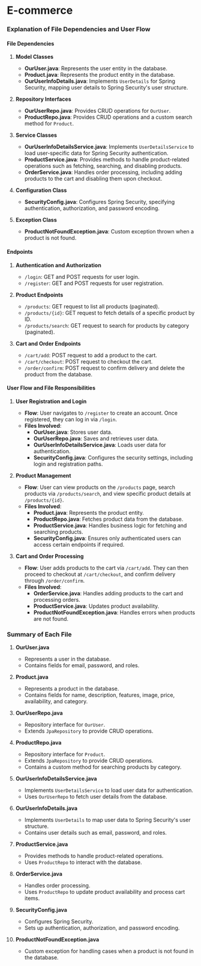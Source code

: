 # E-commerce
### Explanation of File Dependencies and User Flow

#### File Dependencies

1. **Model Classes**
    - **OurUser.java**: Represents the user entity in the database.
    - **Product.java**: Represents the product entity in the database.
    - **OurUserInfoDetails.java**: Implements `UserDetails` for Spring Security, mapping user details to Spring Security's user structure.

2. **Repository Interfaces**
    - **OurUserRepo.java**: Provides CRUD operations for `OurUser`.
    - **ProductRepo.java**: Provides CRUD operations and a custom search method for `Product`.

3. **Service Classes**
    - **OurUserInfoDetailsService.java**: Implements `UserDetailsService` to load user-specific data for Spring Security authentication.
    - **ProductService.java**: Provides methods to handle product-related operations such as fetching, searching, and disabling products.
    - **OrderService.java**: Handles order processing, including adding products to the cart and disabling them upon checkout.

4. **Configuration Class**
    - **SecurityConfig.java**: Configures Spring Security, specifying authentication, authorization, and password encoding.

5. **Exception Class**
    - **ProductNotFoundException.java**: Custom exception thrown when a product is not found.

#### Endpoints

1. **Authentication and Authorization**
    - `/login`: GET and POST requests for user login.
    - `/register`: GET and POST requests for user registration.

2. **Product Endpoints**
    - `/products`: GET request to list all products (paginated).
    - `/products/{id}`: GET request to fetch details of a specific product by ID.
    - `/products/search`: GET request to search for products by category (paginated).

3. **Cart and Order Endpoints**
    - `/cart/add`: POST request to add a product to the cart.
    - `/cart/checkout`: POST request to checkout the cart.
    - `/order/confirm`: POST request to confirm delivery and delete the product from the database.

#### User Flow and File Responsibilities

1. **User Registration and Login**
    - **Flow**: User navigates to `/register` to create an account. Once registered, they can log in via `/login`.
    - **Files Involved**:
        - **OurUser.java**: Stores user data.
        - **OurUserRepo.java**: Saves and retrieves user data.
        - **OurUserInfoDetailsService.java**: Loads user data for authentication.
        - **SecurityConfig.java**: Configures the security settings, including login and registration paths.

2. **Product Management**
    - **Flow**: User can view products on the `/products` page, search products via `/products/search`, and view specific product details at `/products/{id}`.
    - **Files Involved**:
        - **Product.java**: Represents the product entity.
        - **ProductRepo.java**: Fetches product data from the database.
        - **ProductService.java**: Handles business logic for fetching and searching products.
        - **SecurityConfig.java**: Ensures only authenticated users can access certain endpoints if required.

3. **Cart and Order Processing**
    - **Flow**: User adds products to the cart via `/cart/add`. They can then proceed to checkout at `/cart/checkout`, and confirm delivery through `/order/confirm`.
    - **Files Involved**:
        - **OrderService.java**: Handles adding products to the cart and processing orders.
        - **ProductService.java**: Updates product availability.
        - **ProductNotFoundException.java**: Handles errors when products are not found.

### Summary of Each File

1. **OurUser.java**
    - Represents a user in the database.
    - Contains fields for email, password, and roles.

2. **Product.java**
    - Represents a product in the database.
    - Contains fields for name, description, features, image, price, availability, and category.

3. **OurUserRepo.java**
    - Repository interface for `OurUser`.
    - Extends `JpaRepository` to provide CRUD operations.

4. **ProductRepo.java**
    - Repository interface for `Product`.
    - Extends `JpaRepository` to provide CRUD operations.
    - Contains a custom method for searching products by category.

5. **OurUserInfoDetailsService.java**
    - Implements `UserDetailsService` to load user data for authentication.
    - Uses `OurUserRepo` to fetch user details from the database.

6. **OurUserInfoDetails.java**
    - Implements `UserDetails` to map user data to Spring Security's user structure.
    - Contains user details such as email, password, and roles.

7. **ProductService.java**
    - Provides methods to handle product-related operations.
    - Uses `ProductRepo` to interact with the database.

8. **OrderService.java**
    - Handles order processing.
    - Uses `ProductRepo` to update product availability and process cart items.

9. **SecurityConfig.java**
    - Configures Spring Security.
    - Sets up authentication, authorization, and password encoding.

10. **ProductNotFoundException.java**
    - Custom exception for handling cases when a product is not found in the database.
